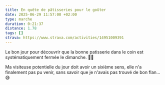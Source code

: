 ```yaml
---
title: En quête de pâtisseries pour le goûter
date: 2025-06-29 11:57:00 +02:00
type: marche
duration: 0:21:37
distance: 1.78
tags: []
strava: https://www.strava.com/activities/14951009391
---
```


Le bon jour pour découvrir que la bonne patisserie dans le coin est systématiquement fermée le dimanche. 🤷‍♂️

Ma visiteuse potentielle du jour doit avoir un sixième sens, elle n'a finalement pas pu venir, sans savoir que je n'avais pas trouvé de bon flan… 😅